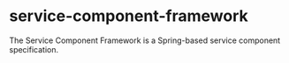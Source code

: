 # service-component-framework
The Service Component Framework is a Spring-based service component specification.
